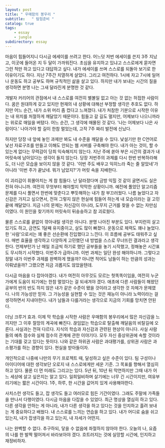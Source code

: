 ```yaml
---
layout: post
title: " 우매함의 봉우리 "
subtitle:   " 탐험준비 "
catalog: true
tags:
    - essay
    - jungle
subdirectory: essay
---
```




 마음이 힘들어지니 다시금 에세이를 쓰려고 한다. 어느덧 저번 에세이를 쓴지 3주 지났고, 이곳에 들어온 지 두 달이 가까워진다. 초심을 유지하고 있냐고 스스로에게 묻자면 그런 척만 하고 있다고 대답하고 싶다. 내가 에세이를 쓰며 스스로를 되돌아 보기로 한 이유이기도 하다. 지난 7주간 치열하게 살았다. 그리고 여전하다. 1시에 자고 7시에 일어나 운동도 하고 공부도 하며 규칙적인 삶을 살고 있다. 하지만 내가 보내는 시간의 질을 생각하면 분명 나는 그새 달라진게 분명한 것 같다.

 개발자 커리어의 관점에서 내 스스로를 여전히 별볼일 없고 아는 것 없는 허접한 사람이다. 꿈은 원대하게 갖고 있지만 현재의 내 상황에 대해선 부정할 생각은 추호도 없다. 하지만 어느 순간, 내가 소위 머리 좀 컸다고 느껴졌다. 내가 처참한 기분으로 시작한 이유는 내 위치를 처절하게 깨달았기 때문이다. 힘들고 갈 길도 멀지만, 어제보다 나으니까라는 위로로 매일을 버텼다. 어느 순간, 그 생각에 매몰된 것 같다. '나는 어제보다 나은 사람이다.' 나아가야 할 길이 한참 멀었는데, 고작 7주 짜리 발전에 신났다.

 하지만 당장 내 앞에 놓인 과제만 봐도 내 수준을 깨달을 수 있다. 낯설기만 한 C언어로 낯선 자료구조를 만들고 이해도 안되는 웹 서버를 구축해야 한다. 내가 아는 것이, 할 수 있는게 없다는 무력감이 당최 익숙해지지 않는다. 지난 주에 쏟아 부은 시간의 결과가 내 머릿속에 남아있다는 생각이 들지 않는다. 당장 저번주의 과제를 다시 한번 반복하라해도, 더 나은 모습을 보이지 않을 것 같다. '이번 주도 배우고 익히느라 죽는 줄 알았네'가 아니라 '이번 주가 끝났네. 뭐가 남았지?'가 머릿 속을 지배한다.

 이 괴리감이 휘몰아치는 게 참 힘들다. 난 달라졌다며 금방 익힐 것 같이 굴면서도 실은 전혀 아니니까. 여전히 무엇부터 해야할지 막막한 상황이니까. 예전에 풀었던 알고리즘 문제를 다시 풀면서 한번에 맞춘다고 뿌듯해하는 내가 참 부끄러웠다. 나름 늘었다고 자신감은 가지고 싶으면서, 전혀 그렇지 않은 현실에 힘들어 하는게 내 모습이라는 걸 고민 끝에 깨달았다. 지금 나의 문제는 자신감이 아니라, 도무지 근거를 찾을 수 없는 자만심이였다. 이 원인을 찾기까지 머릿속이 뒤숭숭하고 참 괴로웠다.

 물론 스스로를 끝없이 깎아내릴 생각은 아니다. 분명 나아진 부분도 있다. 부지런히 살고 있기도 하고, 금연도 1달째 유지중이고, 살도 많이 빠졌다. 운동으로 체력도 꽤나 늘었다. 한 '사람'으로서는 꽤 좋은 선순환에 진입했다고 느낀다. 이 흐름에 공부도 태워주고 싶다. 매번 효율을 생각하고 다양하게 고민했던 내 방법을 스스로 무너뜨린 결과라고 생각한다. 언제부턴가 난 매일 조금씩 하기로 했던 공부들을 놓기 시작했고, 정해놓은 시간표도 무시하기 시작했다. 이번주가 급하니까. 이번 과제는 일단 완성 해야하니까. 그렇다고 정말 내가 이번주 과제를 완벽하게 했을까? 아니면 적어도 남들이 하는 만큼의 성과는 이뤄냈을까? 그랬으면 지금 괴롭지도 않았을텐데.

 다시금 마음을 다 잡아야겠다. 내가 여전히 아무것도 모르는 헛똑똑이임을, 여전히 누군가에게 도움이 되기에는 한참 멀었다는 걸 되새겨야 겠다. 애초에 다른 사람들이 해왔던 공부의 반의 반도 하지 않은 내가 같은 수준이 됐을 것이라고 생각한 것 자체가 문제였다. 나의 가능성만 믿자. 그 가능성을 실현할 수 있는 것은 재능이 아니라 노력이라는 걸 생각하면서 지내야한다. 내가 남들과 다를거라는 생각으로 지금의 기회를 망치면 안된다.

더닝 크루거 효과. 이제 막 학습을 시작한 사람은 우매함의 봉우리에서 많은 자신감을 느끼지만 그 이후  절망의 계곡에 빠진다. 끊임없는 학습으로 탈출해 깨달음의 비탈길에 오른다. 사실과는 전혀 다르다. 지식의 학습과 자신감과 관련된 현상이 아니다. 사실 사람들의 예측 점수와 실제 점수의 관계에 관한 이야기다. 모두 자신 중상위권에 속할 것이라는 기대를 갖고 있다는 뜻이다. 나와 같은 하위권 사람은 과대평가를, 상위권 사람은 과소평가를 하는 경향이 있다. 현실을 받아들이자.

 개인적으로 나중에 나만의 무기 프로젝트 때, 달성하고 싶은 수준이 있다. 팀 구성이나 아이디어에 대한 생각보단 오로지 내 스스로에게만 세운 기준. 그 목표를 향해서 열심히 하고 있다. 물론 더 먼 미래도 그리고는 있다. 5년 뒤, 10년 뒤 막연하지만 그때 내가 어느 세상에 살고 싶은지는 알고 있다. 일희일비하며 살기에는 너무 긴 시간이지만, 여유부리기에는 짧은 시간이다. 1주, 하루, 한 시간을 값어치 있게 사용해야한다.

 사치스런 생각도 들고, 잡 생각도 들고 여러모로 힘든 기간이였다. 그래도 주말에 가족들을 만나서 다행이였다. 다시금 마음을 다잡을 수 있었다. 최근 명상을 열심히 하고 있다. 다른 생각을 안하는 게 아니라, 내가 다른 생각을 하고 있다는 것을 인지하고 흘려 보내는 게 중요하다고 배웠다. 내 스스로를 느끼는 연습을 하고 있다. 내가 어디로 숨을 쉬고 있는지, 내가 잡생각을 하고 있는지, 내 자세가 어떤지.

 나는 완벽할 수 없다. 추구하되, 닿을 수 없음에 좌절하지 않아야 한다. 오늘의 나, 요즘의 나를 한 발짝 떨어져서 바라보아야 겠다. 흐트러지는 것에 실망할 시간에, 인지하고 재정비하자. 

 

